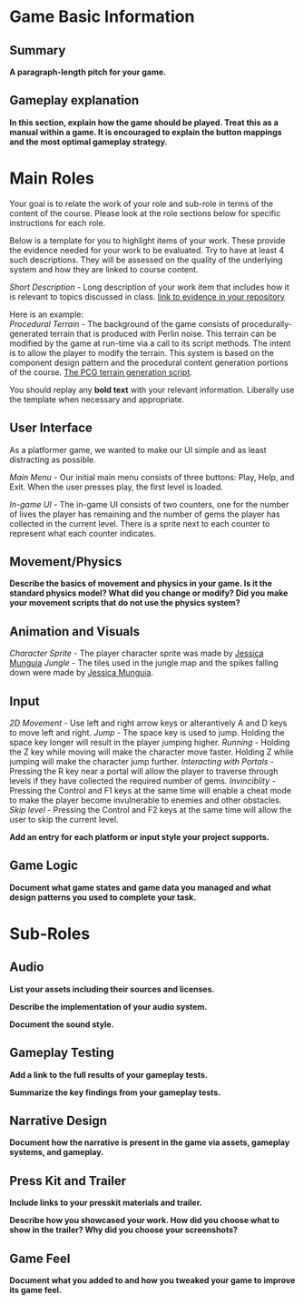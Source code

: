 # Game Basic Information #

## Summary ##

**A paragraph-length pitch for your game.**

## Gameplay explanation ##

**In this section, explain how the game should be played. Treat this as a manual within a game. It is encouraged to explain the button mappings and the most optimal gameplay strategy.**




# Main Roles #

Your goal is to relate the work of your role and sub-role in terms of the content of the course. Please look at the role sections below for specific instructions for each role.

Below is a template for you to highlight items of your work. These provide the evidence needed for your work to be evaluated. Try to have at least 4 such descriptions. They will be assessed on the quality of the underlying system and how they are linked to course content. 

*Short Description* - Long description of your work item that includes how it is relevant to topics discussed in class. [link to evidence in your repository](https://github.com/dr-jam/ECS189L/edit/project-description/ProjectDocumentTemplate.md)

Here is an example:  
*Procedural Terrain* - The background of the game consists of procedurally-generated terrain that is produced with Perlin noise. This terrain can be modified by the game at run-time via a call to its script methods. The intent is to allow the player to modify the terrain. This system is based on the component design pattern and the procedural content generation portions of the course. [The PCG terrain generation script](https://github.com/dr-jam/CameraControlExercise/blob/513b927e87fc686fe627bf7d4ff6ff841cf34e9f/Obscura/Assets/Scripts/TerrainGenerator.cs#L6).

You should replay any **bold text** with your relevant information. Liberally use the template when necessary and appropriate.

## User Interface

As a platformer game, we wanted to make our UI simple and as least distracting as possible. 

*Main Menu* - Our initial main menu consists of three buttons: Play, Help, and Exit. When the user presses play, the first level is loaded.

*In-game UI* - The in-game UI consists of two counters, one for the number of lives the player has remaining and the number of gems the player has collected in the current level. There is a sprite next to each counter to represent what each counter indicates. 

## Movement/Physics

**Describe the basics of movement and physics in your game. Is it the standard physics model? What did you change or modify? Did you make your movement scripts that do not use the physics system?**

## Animation and Visuals


*Character Sprite* - The player character sprite was made by [Jessica Munguia](https://jesse-m.itch.io/jungle-pack)
*Jungle* - The tiles used in the jungle map and the spikes falling down were made by [Jessica Munguia](https://jesse-m.itch.io/jungle-pack).

## Input

*2D Movement* - Use left and right arrow keys or alterantively A and D keys to move left and right.
*Jump* - The space key is used to jump. Holding the space key longer will result in the player jumping higher.
*Running* - Holding the Z key while moving will make the character move faster. Holding Z while jumping will make the character jump further.
*Interacting with Portals* - Pressing the R key near a portal will allow the player to traverse through levels if they have collected the required number of gems.
*Invinciblity* - Pressing the Control and F1 keys at the same time will enable a cheat mode to make the player become invulnerable to enemies and other obstacles.
*Skip level* - Pressing the Control and F2 keys at the same time will allow the user to skip the current level.

**Add an entry for each platform or input style your project supports.**

## Game Logic

**Document what game states and game data you managed and what design patterns you used to complete your task.**

# Sub-Roles

## Audio

**List your assets including their sources and licenses.**

**Describe the implementation of your audio system.**

**Document the sound style.** 

## Gameplay Testing

**Add a link to the full results of your gameplay tests.**

**Summarize the key findings from your gameplay tests.**

## Narrative Design

**Document how the narrative is present in the game via assets, gameplay systems, and gameplay.** 

## Press Kit and Trailer

**Include links to your presskit materials and trailer.**

**Describe how you showcased your work. How did you choose what to show in the trailer? Why did you choose your screenshots?**



## Game Feel

**Document what you added to and how you tweaked your game to improve its game feel.**
